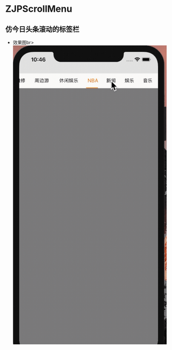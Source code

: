 # ZJPScrollMenu
仿今日头条滚动的标签栏
--------
* 效果图br>
![](https://github.com/ZJPRENO/ZJPScrollMenu/blob/master/滑动屏幕和点击标签效果图.gif)
